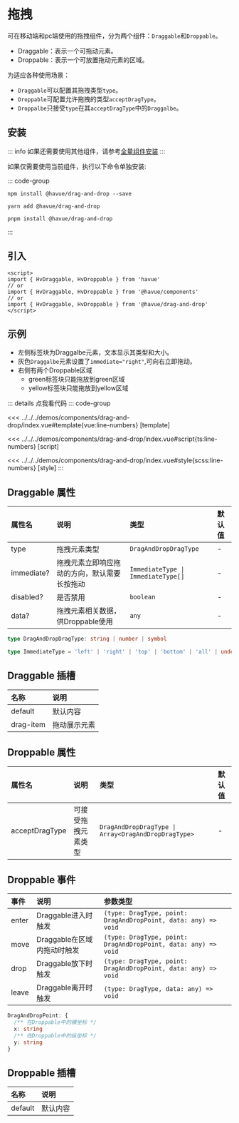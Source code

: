 # 拖拽

可在移动端和pc端使用的拖拽组件，分为两个组件：`Draggable`和`Droppable`。

* Draggable：表示一个可拖动元素。
* Droppable：表示一个可放置拖动元素的区域。

为适应各种使用场景：

* `Draggable`可以配置其拖拽类型`type`。
* `Droppable`可配置允许拖拽的类型`acceptDragType`。
* `Droppalbe`只接受`type`在其`acceptDragType`中的`Draggalbe`。

## 安装

::: info
如果还需要使用其他组件，请参考[全量组件安装](./index.md)
:::

如果仅需要使用当前组件，执行以下命令单独安装:

::: code-group

```shell [npm]
npm install @havue/drag-and-drop --save
```

```shell [yarn]
yarn add @havue/drag-and-drop
```

```shell [pnpm]
pnpm install @havue/drag-and-drop
```

:::

## 引入

```vue
<script>
import { HvDraggable, HvDroppable } from 'havue'
// or 
import { HvDraggable, HvDroppable } from '@havue/components'
// or
import { HvDraggable, HvDroppable } from '@havue/drag-and-drop'
</script>
```

## 示例

* 左侧标签块为Draggalbe元素，文本显示其类型和大小。
* 灰色`Draggalbe`元素设置了`immediate="right"`,可向右立即拖动。
* 右侧有两个Droppable区域
  * green标签块只能拖放到green区域
  * yellow标签块只能拖放到yellow区域

<script setup lang="ts">
import Demo from '@/components/drag-and-drop/index.vue'
</script>

<Demo></Demo>

::: details 点我看代码
::: code-group

<<< ../../../demos/components/drag-and-drop/index.vue#template{vue:line-numbers} [template]

<<< ../../../demos/components/drag-and-drop/index.vue#script{ts:line-numbers} [script]

<<< ../../../demos/components/drag-and-drop/index.vue#style{scss:line-numbers} [style]
:::

## Draggable 属性

|  属性名   |        说明         |      类型      |    默认值     |
| :------- | :------------------ | :-------------| :----------- |
| type     | 拖拽元素类型         | `DragAndDropDragType`      | -            |
| immediate? | 拖拽元素立即响应拖动的方向，默认需要长按拖动   | `ImmediateType \| ImmediateType[]`      | -            |
| disabled? | 是否禁用             | `boolean`          | -            |
| data?     | 拖拽元素相关数据，供Droppable使用  | `any`    | -      |

```ts
type DragAndDropDragType: string | number | symbol

type ImmediateType = 'left' | 'right' | 'top' | 'bottom' | 'all' | undefined
```

## Draggable 插槽

|   名称       |        说明          |
| :----------- | :------------------ |
| default      | 默认内容             |
| drag-item    | 拖动展示元素         |

## Droppable 属性

|  属性名   |        说明         |      类型      |    默认值     |
| :------- | :------------------ | :-------------| :----------- |
| acceptDragType   | 可接受拖拽元素类型         | `DragAndDropDragType \| Array<DragAndDropDragType>` | - |

## Droppable 事件

|    事件    |        说明               |            参数类型                  |
| :--------- | :----------------------- | :------------------------------------|
| enter     | Draggable进入时触发        | `(type: DragType, point: DragAndDropPoint, data: any) => void`    |
| move      | Draggable在区域内拖动时触发 | `(type: DragType, point: DragAndDropPoint, data: any) => void`    |
| drop      | Draggable放下时触发        | `(type: DragType, point: DragAndDropPoint, data: any) => void`     |
| leave     | Draggable离开时触发        | `(type: DragType, data: any) => void`                            |

```ts
DragAndDropPoint: {
  /** 在Droppable中的横坐标 */
  x: string
  /** 在Droppable中的纵坐标 */
  y: string
}
```

## Droppable 插槽

|   名称       |        说明          |
| :----------- | :------------------ |
| default      | 默认内容             |
